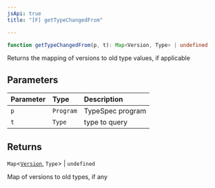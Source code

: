 ```yaml
---
jsApi: true
title: "[F] getTypeChangedFrom"

---
```

```ts
function getTypeChangedFrom(p, t): Map<Version, Type> | undefined
```

Returns the mapping of versions to old type values, if applicable

## Parameters

| Parameter | Type | Description |
| :------ | :------ | :------ |
| `p` | `Program` | TypeSpec program |
| `t` | `Type` | type to query |

## Returns

`Map`<[`Version`](../interfaces/Version.md), `Type`\> \| `undefined`

Map of versions to old types, if any
